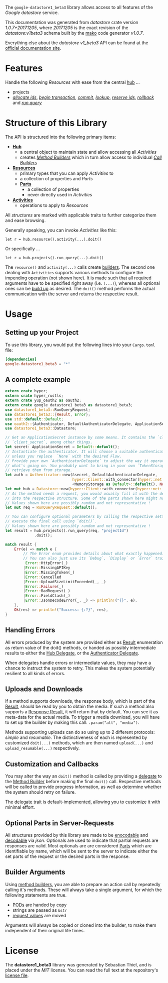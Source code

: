 <!---
DO NOT EDIT !
This file was generated automatically from 'src/mako/api/README.md.mako'
DO NOT EDIT !
-->
The `google-datastore1_beta3` library allows access to all features of the *Google datastore* service.

This documentation was generated from *datastore* crate version *1.0.7+20171205*, where *20171205* is the exact revision of the *datastore:v1beta3* schema built by the [mako](http://www.makotemplates.org/) code generator *v1.0.7*.

Everything else about the *datastore* *v1_beta3* API can be found at the
[official documentation site](https://cloud.google.com/datastore/).
# Features

Handle the following *Resources* with ease from the central [hub](https://docs.rs/google-datastore1_beta3/1.0.7+20171205/google_datastore1_beta3/struct.Datastore.html) ... 

* projects
 * [*allocate ids*](https://docs.rs/google-datastore1_beta3/1.0.7+20171205/google_datastore1_beta3/struct.ProjectAllocateIdCall.html), [*begin transaction*](https://docs.rs/google-datastore1_beta3/1.0.7+20171205/google_datastore1_beta3/struct.ProjectBeginTransactionCall.html), [*commit*](https://docs.rs/google-datastore1_beta3/1.0.7+20171205/google_datastore1_beta3/struct.ProjectCommitCall.html), [*lookup*](https://docs.rs/google-datastore1_beta3/1.0.7+20171205/google_datastore1_beta3/struct.ProjectLookupCall.html), [*reserve ids*](https://docs.rs/google-datastore1_beta3/1.0.7+20171205/google_datastore1_beta3/struct.ProjectReserveIdCall.html), [*rollback*](https://docs.rs/google-datastore1_beta3/1.0.7+20171205/google_datastore1_beta3/struct.ProjectRollbackCall.html) and [*run query*](https://docs.rs/google-datastore1_beta3/1.0.7+20171205/google_datastore1_beta3/struct.ProjectRunQueryCall.html)




# Structure of this Library

The API is structured into the following primary items:

* **[Hub](https://docs.rs/google-datastore1_beta3/1.0.7+20171205/google_datastore1_beta3/struct.Datastore.html)**
    * a central object to maintain state and allow accessing all *Activities*
    * creates [*Method Builders*](https://docs.rs/google-datastore1_beta3/1.0.7+20171205/google_datastore1_beta3/trait.MethodsBuilder.html) which in turn
      allow access to individual [*Call Builders*](https://docs.rs/google-datastore1_beta3/1.0.7+20171205/google_datastore1_beta3/trait.CallBuilder.html)
* **[Resources](https://docs.rs/google-datastore1_beta3/1.0.7+20171205/google_datastore1_beta3/trait.Resource.html)**
    * primary types that you can apply *Activities* to
    * a collection of properties and *Parts*
    * **[Parts](https://docs.rs/google-datastore1_beta3/1.0.7+20171205/google_datastore1_beta3/trait.Part.html)**
        * a collection of properties
        * never directly used in *Activities*
* **[Activities](https://docs.rs/google-datastore1_beta3/1.0.7+20171205/google_datastore1_beta3/trait.CallBuilder.html)**
    * operations to apply to *Resources*

All *structures* are marked with applicable traits to further categorize them and ease browsing.

Generally speaking, you can invoke *Activities* like this:

```Rust,ignore
let r = hub.resource().activity(...).doit()
```

Or specifically ...

```ignore
let r = hub.projects().run_query(...).doit()
```

The `resource()` and `activity(...)` calls create [builders][builder-pattern]. The second one dealing with `Activities` 
supports various methods to configure the impending operation (not shown here). It is made such that all required arguments have to be 
specified right away (i.e. `(...)`), whereas all optional ones can be [build up][builder-pattern] as desired.
The `doit()` method performs the actual communication with the server and returns the respective result.

# Usage

## Setting up your Project

To use this library, you would put the following lines into your `Cargo.toml` file:

```toml
[dependencies]
google-datastore1_beta3 = "*"
```

## A complete example

```Rust
extern crate hyper;
extern crate hyper_rustls;
extern crate yup_oauth2 as oauth2;
extern crate google_datastore1_beta3 as datastore1_beta3;
use datastore1_beta3::RunQueryRequest;
use datastore1_beta3::{Result, Error};
use std::default::Default;
use oauth2::{Authenticator, DefaultAuthenticatorDelegate, ApplicationSecret, MemoryStorage};
use datastore1_beta3::Datastore;

// Get an ApplicationSecret instance by some means. It contains the `client_id` and 
// `client_secret`, among other things.
let secret: ApplicationSecret = Default::default();
// Instantiate the authenticator. It will choose a suitable authentication flow for you, 
// unless you replace  `None` with the desired Flow.
// Provide your own `AuthenticatorDelegate` to adjust the way it operates and get feedback about 
// what's going on. You probably want to bring in your own `TokenStorage` to persist tokens and
// retrieve them from storage.
let auth = Authenticator::new(&secret, DefaultAuthenticatorDelegate,
                              hyper::Client::with_connector(hyper::net::HttpsConnector::new(hyper_rustls::TlsClient::new())),
                              <MemoryStorage as Default>::default(), None);
let mut hub = Datastore::new(hyper::Client::with_connector(hyper::net::HttpsConnector::new(hyper_rustls::TlsClient::new())), auth);
// As the method needs a request, you would usually fill it with the desired information
// into the respective structure. Some of the parts shown here might not be applicable !
// Values shown here are possibly random and not representative !
let mut req = RunQueryRequest::default();

// You can configure optional parameters by calling the respective setters at will, and
// execute the final call using `doit()`.
// Values shown here are possibly random and not representative !
let result = hub.projects().run_query(req, "projectId")
             .doit();

match result {
    Err(e) => match e {
        // The Error enum provides details about what exactly happened.
        // You can also just use its `Debug`, `Display` or `Error` traits
         Error::HttpError(_)
        |Error::MissingAPIKey
        |Error::MissingToken(_)
        |Error::Cancelled
        |Error::UploadSizeLimitExceeded(_, _)
        |Error::Failure(_)
        |Error::BadRequest(_)
        |Error::FieldClash(_)
        |Error::JsonDecodeError(_, _) => println!("{}", e),
    },
    Ok(res) => println!("Success: {:?}", res),
}

```
## Handling Errors

All errors produced by the system are provided either as [Result](https://docs.rs/google-datastore1_beta3/1.0.7+20171205/google_datastore1_beta3/enum.Result.html) enumeration as return value of 
the doit() methods, or handed as possibly intermediate results to either the 
[Hub Delegate](https://docs.rs/google-datastore1_beta3/1.0.7+20171205/google_datastore1_beta3/trait.Delegate.html), or the [Authenticator Delegate](https://docs.rs/yup-oauth2/*/yup_oauth2/trait.AuthenticatorDelegate.html).

When delegates handle errors or intermediate values, they may have a chance to instruct the system to retry. This 
makes the system potentially resilient to all kinds of errors.

## Uploads and Downloads
If a method supports downloads, the response body, which is part of the [Result](https://docs.rs/google-datastore1_beta3/1.0.7+20171205/google_datastore1_beta3/enum.Result.html), should be
read by you to obtain the media.
If such a method also supports a [Response Result](https://docs.rs/google-datastore1_beta3/1.0.7+20171205/google_datastore1_beta3/trait.ResponseResult.html), it will return that by default.
You can see it as meta-data for the actual media. To trigger a media download, you will have to set up the builder by making
this call: `.param("alt", "media")`.

Methods supporting uploads can do so using up to 2 different protocols: 
*simple* and *resumable*. The distinctiveness of each is represented by customized 
`doit(...)` methods, which are then named `upload(...)` and `upload_resumable(...)` respectively.

## Customization and Callbacks

You may alter the way an `doit()` method is called by providing a [delegate](https://docs.rs/google-datastore1_beta3/1.0.7+20171205/google_datastore1_beta3/trait.Delegate.html) to the 
[Method Builder](https://docs.rs/google-datastore1_beta3/1.0.7+20171205/google_datastore1_beta3/trait.CallBuilder.html) before making the final `doit()` call. 
Respective methods will be called to provide progress information, as well as determine whether the system should 
retry on failure.

The [delegate trait](https://docs.rs/google-datastore1_beta3/1.0.7+20171205/google_datastore1_beta3/trait.Delegate.html) is default-implemented, allowing you to customize it with minimal effort.

## Optional Parts in Server-Requests

All structures provided by this library are made to be [enocodable](https://docs.rs/google-datastore1_beta3/1.0.7+20171205/google_datastore1_beta3/trait.RequestValue.html) and 
[decodable](https://docs.rs/google-datastore1_beta3/1.0.7+20171205/google_datastore1_beta3/trait.ResponseResult.html) via *json*. Optionals are used to indicate that partial requests are responses 
are valid.
Most optionals are are considered [Parts](https://docs.rs/google-datastore1_beta3/1.0.7+20171205/google_datastore1_beta3/trait.Part.html) which are identifiable by name, which will be sent to 
the server to indicate either the set parts of the request or the desired parts in the response.

## Builder Arguments

Using [method builders](https://docs.rs/google-datastore1_beta3/1.0.7+20171205/google_datastore1_beta3/trait.CallBuilder.html), you are able to prepare an action call by repeatedly calling it's methods.
These will always take a single argument, for which the following statements are true.

* [PODs][wiki-pod] are handed by copy
* strings are passed as `&str`
* [request values](https://docs.rs/google-datastore1_beta3/1.0.7+20171205/google_datastore1_beta3/trait.RequestValue.html) are moved

Arguments will always be copied or cloned into the builder, to make them independent of their original life times.

[wiki-pod]: http://en.wikipedia.org/wiki/Plain_old_data_structure
[builder-pattern]: http://en.wikipedia.org/wiki/Builder_pattern
[google-go-api]: https://github.com/google/google-api-go-client

# License
The **datastore1_beta3** library was generated by Sebastian Thiel, and is placed 
under the *MIT* license.
You can read the full text at the repository's [license file][repo-license].

[repo-license]: https://github.com/Byron/google-apis-rsblob/master/LICENSE.md
